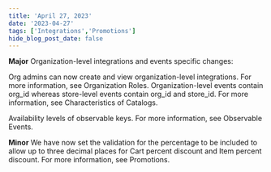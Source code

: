 ```yaml
---
title: 'April 27, 2023'
date: '2023-04-27'
tags: ['Integrations','Promotions']
hide_blog_post_date: false
---
```

**Major**
Organization-level integrations and events specific changes:

Org admins can now create and view organization-level integrations. For more information, see Organization Roles.
Organization-level events contain org_id whereas store-level events contain org_id and store_id. For more information, see Characteristics of Catalogs.

Availability levels of observable keys. For more information, see Observable Events.

**Minor**
We have now set the validation for the percentage to be included to allow up to three decimal places for Cart percent discount and Item percent discount. For more information, see Promotions.
